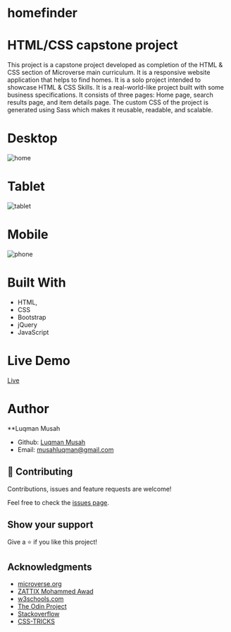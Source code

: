 # homefinder

# HTML/CSS capstone project

This project is a capstone project developed as completion of the HTML & CSS section of Microverse main curriculum. It is a responsive website application that helps to find homes. It is a solo project intended to showcase HTML & CSS Skills. It is a real-world-like project built with some business specifications. It consists of three pages: Home page, search results page, and item details page. The custom CSS of the project is generated using Sass which makes it reusable, readable, and scalable.

# Desktop
![home](https://user-images.githubusercontent.com/22328716/107388773-1448ad00-6aee-11eb-9b14-fdde607e4872.png)

# Tablet 
![tablet](https://user-images.githubusercontent.com/22328716/107388895-33473f00-6aee-11eb-8dae-f3a0ad891e3f.png)

# Mobile

![phone](https://user-images.githubusercontent.com/22328716/107389033-5540c180-6aee-11eb-8d8c-fea6dcfeb01c.png)

# Built With

- HTML,
- CSS
- Bootstrap
- jQuery
- JavaScript


# Live Demo
[Live](https://luqmanmusah.github.io/homefinder/)

# Author
**Luqman Musah

- Github: [Luqman Musah](https://github.com/luqmanmusah)
- Email: musahluqman@gmail.com


## 🤝 Contributing


Contributions, issues and feature requests are welcome!

Feel free to check the <a href="https://github.com/tta2yta/thenextweek/issues" target="_blank">issues page</a>.

## Show your support

Give a ⭐️ if you like this project!

## Acknowledgments

- <a href="https://www.microverse.org/" target="_blank">microverse.org</a>
- <a href="https://www.behance.net/gallery/24796463/ZATTIX" target="_blank">ZATTIX Mohammed Awad</a>
- <a href="https://www.w3schools.com/" target="_blank">w3schools.com</a>
- <a href="https://www.theodinproject.com/" target="_blank">The Odin Project</a>
- <a href="https://www.stackoverflow.com/" target="_blank">Stackoverflow</a>
- <a href="https://css-tricks.com/" target="_blank">CSS-TRICKS</a>
